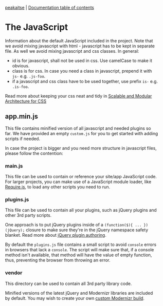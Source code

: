 [peakaitse](http://ux.netgroupdigital.com/peakaitse/) | [Documentation
table of contents](TOC.md)

# The JavaScript

Information about the default JavaScript included in the project. Note that we avoid mixing javascript with html - javascript has to be kept in separate file. As well we avoid mixing javascript and css classes. In general:

* id is for javascript, shall not be used in css. Use camelCase to make it obvious.
* class is for css. In case you need a class in javascript, prepend it with `js-` e.g. `.js-foo`.
* if a javascript and css class have to be used together, use prefix `is-` e.g. `.is-foo`.

Read more about keeping your css neat and tidy in [Scalable and Modular Architecture for CSS](https://smacss.com/)

## app.min.js

This file contains minified version of all javascript and needed plugins so far. We have provided an empty `custom.js` for you to get started with adding scripts if needed.

In case the project is bigger and you need more structure in javascript files, please follow the contention:

### main.js

This file can be used to contain or reference your site/app JavaScript code.
For larger projects, you can make use of a JavaScript module loader, like
[Require.js](http://requirejs.org/), to load any other scripts you need to
run.

### plugins.js

This file can be used to contain all your plugins, such as jQuery plugins and
other 3rd party scripts.

One approach is to put jQuery plugins inside of a `(function($){ ...
})(jQuery);` closure to make sure they're in the jQuery namespace safety
blanket. Read more about [jQuery plugin
authoring](https://learn.jquery.com/plugins/#Getting_Started).

By default the `plugins.js` file contains a small script to avoid `console`
errors in browsers that lack a `console`. The script will make sure that, if
a console method isn't available, that method will have the value of empty
function, thus, preventing the browser from throwing an error.


### vendor

This directory can be used to contain all 3rd party library code.

Minified versions of the latest jQuery and Modernizr libraries are included by
default. You may wish to create your own [custom Modernizr
build](http://www.modernizr.com/download/).
